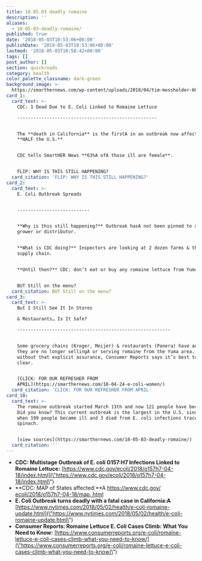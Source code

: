 ```yaml
---
title: 18.05.03 deadly romaine
description: ''
aliases:
  - 18-05-03-deadly-romaine/
published: true
date: '2018-05-03T10:53:06+00:00'
publishDate: '2018-05-03T10:53:06+00:00'
lastmod: '2018-05-03T10:58:42+00:00'
tags: []
post_author: []
section: quickreads
category: health
color_palette_classname: dark-green
background_image: >-
  https://smarthernews.com/wp-content/uploads/2018/04/tim-mossholder-609664-unsplash-scaled.jpg
card_1:
  card_text: >-
    CDC: 1 Dead Due to E. Coli Linked to Romaine Lettuce

    ----------------------------------------------------


    The **death in California** is the firstA in an outbreak now affecting
    **HALF the U.S.**


    CDC tells SmartHER News **63%A ofA those ill are female**.


    FLIP: WHY IS THIS STILL HAPPENING?
  card_citation: 'FLIP: WHY IS THIS STILL HAPPENING?'
card_2:
  card_text: >-
    E. Coli Outbreak Spreads  


    ---------------------------


    **Why is this still happening?** Outbreak hasA not been pinned to a specific
    grower or distributor.


    **What is CDC doing?** Inspectors are looking at 2 dozen farms & the entire
    supply chain.


    **Until then?** CDC: don’t eat or buy any romaine lettuce from Yuma, AZ.


    BUT Still on the menu?
  card_citation: BUT Still on the menu?
card_3:
  card_text: >-
    But I Still See It In Stores  

    & Restaurants… Is It Safe?

    ---------------------------------------------------------


    Some grocery chains (Kroger, Meijer) & restaurants (Panera) have announced
    they are no longer sellingA or serving romaine from the Yuma area. But
    without that explicit assurance, Consumer Reports says it’s best to stay
    clear.


    [CLICK: FOR OUR REFRESHER FROM
    APRIL](https://smarthernews.com/18-04-24-e-coli-women/)
  card_citation: 'CLICK: FOR OUR REFRESHER FROM APRIL'
card_10:
  card_text: >-
    The romaine outbreak started March 13th and now 121 people have become sick.
    Did you know? This current outbreak is the largest in the U.S. since 2006,
    when 199 people became ill and 3 died from E. coli infections traced to
    spinach.


    [view sources](https://smarthernews.com/18-05-03-deadly-romaine/)
  card_citation: ''
---
```

*   **CDC: Multistage Outbreak of E. coli O157:H7 Infections Linked to Romaine Lettuce:** [https://www.cdc.gov/ecoli/2018/o157h7-04-18/index.html](\"https://www.cdc.gov/ecoli/2018/o157h7-04-18/index.html\")
*   **CDC: MAP of States affected:**A [https://www.cdc.gov/ ecoli/2018/o157h7-04-18/map. html](\"https://www.cdc.gov/)
*   **E. Coli Outbreak turns deadly with a fatal case in California:A** [https://www.nytimes.com/2018/05/02/health/e-coli-romaine-update.html](\"https://www.nytimes.com/2018/05/02/health/e-coli-romaine-update.html\")
*   **Consumer Reports: Romaine Lettuce E. Coli Cases Climb: What You Need to Know:** [https://www.consumerreports.org/e-coli/romaine-lettuce-e-coli-cases-climb-what-you-need-to-know/](\"https://www.consumerreports.org/e-coli/romaine-lettuce-e-coli-cases-climb-what-you-need-to-know/\")